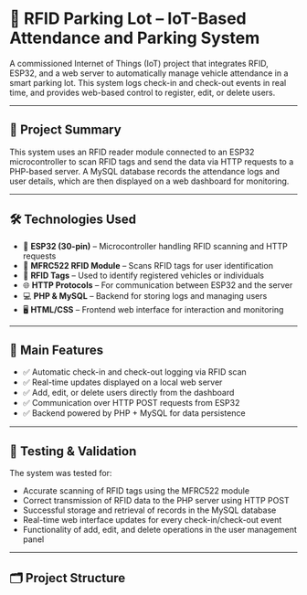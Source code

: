 # 🚗 RFID Parking Lot – IoT-Based Attendance and Parking System

A commissioned Internet of Things (IoT) project that integrates RFID, ESP32, and a web server to automatically manage vehicle attendance in a smart parking lot. This system logs check-in and check-out events in real time, and provides web-based control to register, edit, or delete users.

---

## 🧠 Project Summary

This system uses an RFID reader module connected to an ESP32 microcontroller to scan RFID tags and send the data via HTTP requests to a PHP-based server. A MySQL database records the attendance logs and user details, which are then displayed on a web dashboard for monitoring.

---

## 🛠️ Technologies Used

- 🧩 **ESP32 (30-pin)** – Microcontroller handling RFID scanning and HTTP requests  
- 🧲 **MFRC522 RFID Module** – Scans RFID tags for user identification  
- 🪪 **RFID Tags** – Used to identify registered vehicles or individuals  
- 🌐 **HTTP Protocols** – For communication between ESP32 and the server  
- 💻 **PHP & MySQL** – Backend for storing logs and managing users  
- 🖥️ **HTML/CSS** – Frontend web interface for interaction and monitoring

---

## 🔧 Main Features

- ✅ Automatic check-in and check-out logging via RFID scan  
- ✅ Real-time updates displayed on a local web server  
- ✅ Add, edit, or delete users directly from the dashboard  
- ✅ Communication over HTTP POST requests from ESP32  
- ✅ Backend powered by PHP + MySQL for data persistence

---

## 🧪 Testing & Validation

The system was tested for:
- Accurate scanning of RFID tags using the MFRC522 module  
- Correct transmission of RFID data to the PHP server using HTTP POST  
- Successful storage and retrieval of records in the MySQL database  
- Real-time web interface updates for every check-in/check-out event  
- Functionality of add, edit, and delete operations in the user management panel

---

## 🗂️ Project Structure

